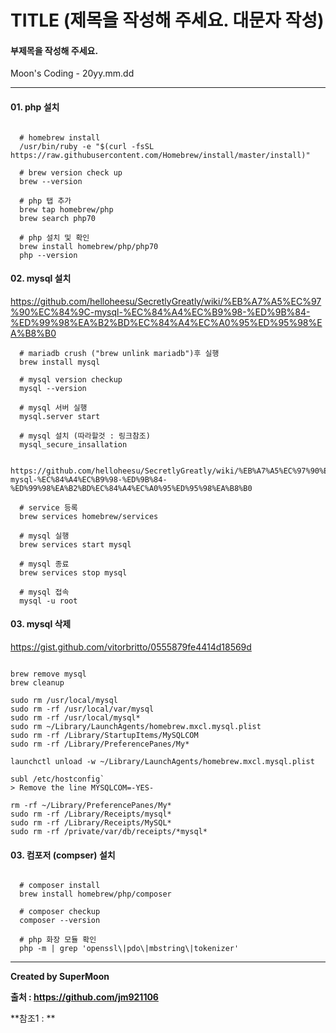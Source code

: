 # TITLE (제목을 작성해 주세요. 대문자 작성)

#### 부제목을 작성해 주세요.

Moon's Coding - 20yy.mm.dd

<hr>

#### 01. php 설치

```linux

  # homebrew install
  /usr/bin/ruby -e "$(curl -fsSL https://raw.githubusercontent.com/Homebrew/install/master/install)"

  # brew version check up
  brew --version

  # php 탭 추가
  brew tap homebrew/php
  brew search php70

  # php 설치 및 확인
  brew install homebrew/php/php70
  php --version

```

#### 02. mysql 설치

https://github.com/helloheesu/SecretlyGreatly/wiki/%EB%A7%A5%EC%97%90%EC%84%9C-mysql-%EC%84%A4%EC%B9%98-%ED%9B%84-%ED%99%98%EA%B2%BD%EC%84%A4%EC%A0%95%ED%95%98%EA%B8%B0

```linux
  # mariadb crush ("brew unlink mariadb")후 실행
  brew install mysql

  # mysql version checkup
  mysql --version

  # mysql 서버 실행
  mysql.server start

  # mysql 설치 (따라할것 : 링크참조)
  mysql_secure_insallation

  https://github.com/helloheesu/SecretlyGreatly/wiki/%EB%A7%A5%EC%97%90%EC%84%9C-mysql-%EC%84%A4%EC%B9%98-%ED%9B%84-%ED%99%98%EA%B2%BD%EC%84%A4%EC%A0%95%ED%95%98%EA%B8%B0

  # service 등록
  brew services homebrew/services

  # mysql 실행
  brew services start mysql

  # mysql 종료
  brew services stop mysql

  # mysql 접속
  mysql -u root

```

#### 03. mysql 삭제

https://gist.github.com/vitorbritto/0555879fe4414d18569d

```linux

brew remove mysql
brew cleanup

sudo rm /usr/local/mysql
sudo rm -rf /usr/local/var/mysql
sudo rm -rf /usr/local/mysql*
sudo rm ~/Library/LaunchAgents/homebrew.mxcl.mysql.plist
sudo rm -rf /Library/StartupItems/MySQLCOM
sudo rm -rf /Library/PreferencePanes/My*

launchctl unload -w ~/Library/LaunchAgents/homebrew.mxcl.mysql.plist

subl /etc/hostconfig`
> Remove the line MYSQLCOM=-YES-

rm -rf ~/Library/PreferencePanes/My*
sudo rm -rf /Library/Receipts/mysql*
sudo rm -rf /Library/Receipts/MySQL*
sudo rm -rf /private/var/db/receipts/*mysql*

```

#### 03. 컴포저 (compser) 설치

```linux

  # composer install
  brew install homebrew/php/composer

  # composer checkup
  composer --version

  # php 화장 모듈 확인
  php -m | grep 'openssl\|pdo\|mbstring\|tokenizer'

```

<hr>

**Created by SuperMoon**

**출처 : https://github.com/jm921106**

**참조1 : **
